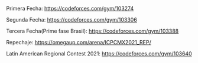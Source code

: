 Primera Fecha:
https://codeforces.com/gym/103274

Segunda Fecha:
https://codeforces.com/gym/103306

Tercera Fecha(Prime fase Brasil):
https://codeforces.com/gym/103388

Repechaje:
https://omegaup.com/arena/ICPCMX2021_REP/

Latin American Regional Contest 2021:
https://codeforces.com/gym/103640
